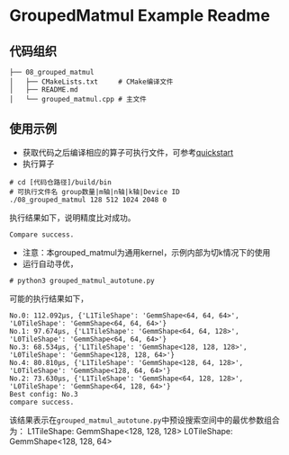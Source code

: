 # GroupedMatmul Example Readme
## 代码组织
```
├── 08_grouped_matmul
│   ├── CMakeLists.txt     # CMake编译文件
│   ├── README.md
│   └── grouped_matmul.cpp # 主文件
```
## 使用示例
- 获取代码之后编译相应的算子可执行文件，可参考[quickstart](../../docs/quickstart.md#算子编译)
- 执行算子
```
# cd [代码仓路径]/build/bin
# 可执行文件名 group数量|m轴|n轴|k轴|Device ID
./08_grouped_matmul 128 512 1024 2048 0
```
执行结果如下，说明精度比对成功。
```
Compare success.
```
- 注意：本grouped_matmul为通用kernel，示例内部为切k情况下的使用
- 运行自动寻优，
```
# python3 grouped_matmul_autotune.py
```
可能的执行结果如下，
```
No.0: 112.092μs, {'L1TileShape': 'GemmShape<64, 64, 64>', 'L0TileShape': 'GemmShape<64, 64, 64>'}
No.1: 97.674μs, {'L1TileShape': 'GemmShape<64, 64, 128>', 'L0TileShape': 'GemmShape<64, 64, 64>'}
No.3: 68.534μs, {'L1TileShape': 'GemmShape<128, 128, 128>', 'L0TileShape': 'GemmShape<128, 128, 64>'}
No.4: 80.810μs, {'L1TileShape': 'GemmShape<128, 64, 128>', 'L0TileShape': 'GemmShape<128, 64, 64>'}
No.2: 73.630μs, {'L1TileShape': 'GemmShape<64, 128, 128>', 'L0TileShape': 'GemmShape<64, 128, 64>'}
Best config: No.3
compare success.
```
该结果表示在`grouped_matmul_autotune.py`中预设搜索空间中的最优参数组合为：
L1TileShape: GemmShape<128, 128, 128>
L0TileShape: GemmShape<128, 128, 64>